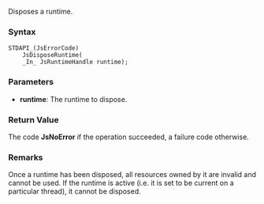 Disposes a runtime. 
### Syntax 
```
STDAPI_(JsErrorCode)
    JsDisposeRuntime(
    _In_ JsRuntimeHandle runtime);
```
### Parameters 
* __runtime__: The runtime to dispose.

### Return Value 
The code **JsNoError** if the operation succeeded, a failure code otherwise.
### Remarks 
Once a runtime has been disposed, all resources owned by it are invalid and cannot be used.
If the runtime is active (i.e. it is set to be current on a particular thread), it cannot
be disposed.
